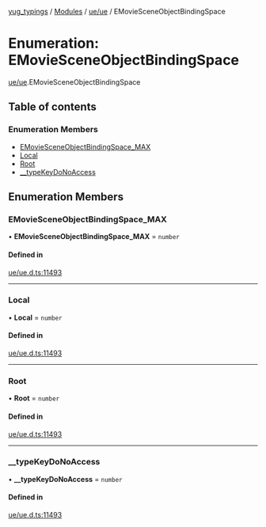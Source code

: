 [yug_typings](../README.md) / [Modules](../modules.md) / [ue/ue](../modules/ue_ue.md) / EMovieSceneObjectBindingSpace

# Enumeration: EMovieSceneObjectBindingSpace

[ue/ue](../modules/ue_ue.md).EMovieSceneObjectBindingSpace

## Table of contents

### Enumeration Members

- [EMovieSceneObjectBindingSpace\_MAX](ue_ue.EMovieSceneObjectBindingSpace.md#emoviesceneobjectbindingspace_max)
- [Local](ue_ue.EMovieSceneObjectBindingSpace.md#local)
- [Root](ue_ue.EMovieSceneObjectBindingSpace.md#root)
- [\_\_typeKeyDoNoAccess](ue_ue.EMovieSceneObjectBindingSpace.md#__typekeydonoaccess)

## Enumeration Members

### EMovieSceneObjectBindingSpace\_MAX

• **EMovieSceneObjectBindingSpace\_MAX** = `number`

#### Defined in

[ue/ue.d.ts:11493](https://github.com/YugMetaverse/yug_typings/blob/b7d9b19/ue/ue.d.ts#L11493)

___

### Local

• **Local** = `number`

#### Defined in

[ue/ue.d.ts:11493](https://github.com/YugMetaverse/yug_typings/blob/b7d9b19/ue/ue.d.ts#L11493)

___

### Root

• **Root** = `number`

#### Defined in

[ue/ue.d.ts:11493](https://github.com/YugMetaverse/yug_typings/blob/b7d9b19/ue/ue.d.ts#L11493)

___

### \_\_typeKeyDoNoAccess

• **\_\_typeKeyDoNoAccess** = `number`

#### Defined in

[ue/ue.d.ts:11493](https://github.com/YugMetaverse/yug_typings/blob/b7d9b19/ue/ue.d.ts#L11493)
